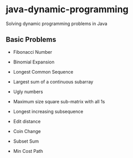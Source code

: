 # java-dynamic-programming

Solving dynamic programming problems in Java

## Basic Problems

* Fibonacci Number
* Binomial Expansion
* Longest Common Sequence
* Largest sum of a continuous subarray
* Ugly numbers
* Maximum size square sub-matrix with all 1s
* Longest increasing subsequence

* Edit distance
* Coin Change
* Subset Sum
* Min Cost Path
